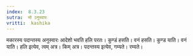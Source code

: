 ```yaml
---
index:  8.3.23
sutra:  मो ऽनुस्वारः
vritti:  kashika 
---
```


मकारस्य पदान्तस्य अनुस्वारः आदेशो भवति हलि परतः। कुण्डं हसति। वनं हसति। कुण्ड याति। वनं याति। हलि इत्येव, त्वम् अत्र। किम् अत्र। पदन्तस्य इत्येव, गम्यते। रम्यते।

